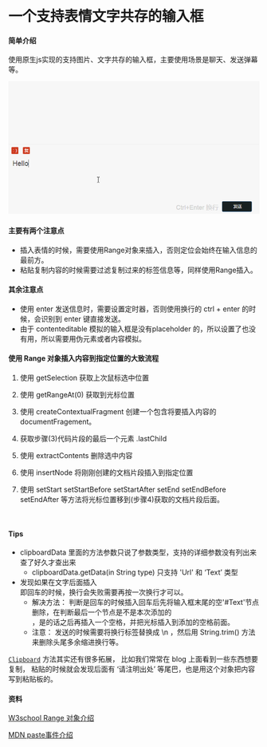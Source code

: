 # 一个支持表情文字共存的输入框

#### 简单介绍

使用原生js实现的支持图片、文字共存的输入框，主要使用场景是聊天、发送弹幕等。

![演示图片](./readme-img/show.gif)





#### 主要有两个注意点

- 插入表情的时候，需要使用Range对象来插入，否则定位会始终在输入信息的最前方。
- 粘贴复制内容的时候需要过滤复制过来的标签信息等，同样使用Range插入。





#### 其余注意点

- 使用 enter 发送信息时，需要设置定时器，否则使用换行的 ctrl + enter 的时候，会识别到 enter 键直接发送。
- 由于 contenteditable 模拟的输入框是没有placeholder 的，所以设置了也没有用，所以需要用伪元素或者内容模拟。







#### 使用 Range 对象插入内容到指定位置的大致流程

1. 使用 getSelection 获取上次鼠标选中位置

2. 使用 getRangeAt(0) 获取到光标位置

3. 使用 createContextualFragment 创建一个包含将要插入内容的 documentFragement。

4. 获取步骤(3)代码片段的最后一个元素 .lastChild

5. 使用 extractContents 删除选中内容

6. 使用 insertNode 将刚刚创建的文档片段插入到指定位置

7. 使用 setStart setStartBefore setStartAfter setEnd setEndBefore setEndAfter 等方法将光标位置移到(步骤4)获取的文档片段后面。

   ​


#### Tips

- clipboardData 里面的方法参数只说了参数类型，支持的详细参数没有列出来查了好久才查出来
  - clipboardData.getData(in String type) 只支持 'Url' 和 ‘Text’ 类型
- 发现如果在文字后面插入 <br /> 即回车的时候，换行会失败需要再按一次换行才可以。
  - 解决方法： 判断是回车的时候插入回车后先将输入框末尾的空'#Text'节点删除，在判断最后一个节点是不是本次添加的 <br />，是的话之后再插入一个空格，并把光标插入到添加的空格前面。
  - 注意： 发送的时候需要将换行标签替换成 \n ，然后用 String.trim() 方法来删除头尾多余缩进换行等。




[`Clipboard`](https://developer.mozilla.org/zh-CN/docs/Web/API/Clipboard) 方法其实还有很多拓展， 比如我们常常在 blog 上面看到一些东西想要复制， 粘贴的时候就会发现后面有 ‘请注明出处’ 等尾巴，也是用这个对象把内容写到粘贴板的。


#### 资料

[W3school Range 对象介绍](http://www.w3school.com.cn/xmldom/dom_range.asp)

[MDN paste事件介绍](https://developer.mozilla.org/zh-CN/docs/Web/Events/paste)